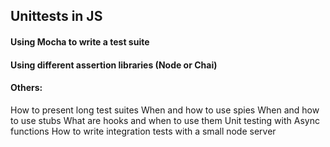 ## Unittests in JS
#### Using Mocha to write a test suite
#### Using different assertion libraries (Node or Chai)
#### Others: 

How to present long test suites
When and how to use spies
When and how to use stubs
What are hooks and when to use them
Unit testing with Async functions
How to write integration tests with a small node server
